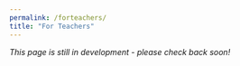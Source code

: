 ```yaml
---
permalink: /forteachers/
title: "For Teachers"
---
```


*This page is still in development - please check back soon!*